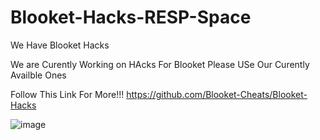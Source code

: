 # Blooket-Hacks-RESP-Space
We Have Blooket Hacks

We are Curently Working on HAcks For Blooket Please USe Our Curently Availble Ones

Follow This Link For More!!! https://github.com/Blooket-Cheats/Blooket-Hacks

![image](https://github.com/MrMedium/Blooket-Hacks-RESP-Space/assets/127946517/d9a32e18-6141-46f6-9c2f-53d0458e8c0e)
